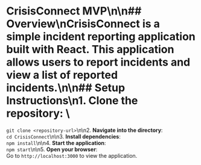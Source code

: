 # CrisisConnect MVP\n\n## Overview\nCrisisConnect is a simple incident reporting application built with React. This application allows users to report incidents and view a list of reported incidents.\n\n## Setup Instructions\n1. **Clone the repository**: \
   `git clone <repository-url>`\n\n2. **Navigate into the directory**: \
   `cd CrisisConnect`\n\n3. **Install dependencies**: \
   `npm install`\n\n4. **Start the application**: \
   `npm start`\n\n5. **Open your browser**: \
   Go to `http://localhost:3000` to view the application.